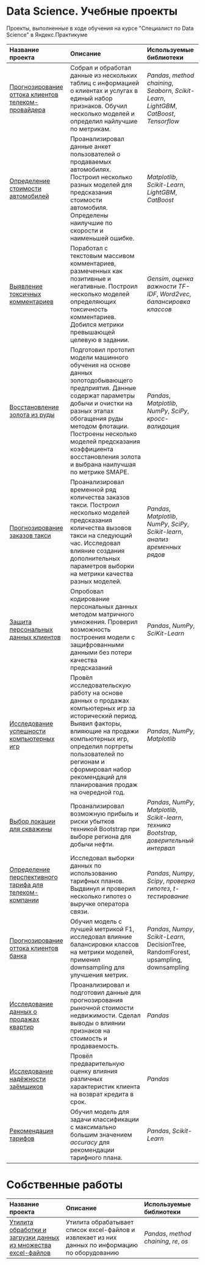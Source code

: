 # Data Science. Учебные проекты


Проекты, выполненные в ходе обучения на курсе "Специалист по Data Science" в Яндекс.Практикуме

| Название проекта | Описание | Используемые библиотеки | 
| :---------------------- | :---------------------- | :---------------------- |
| [Прогнозирование оттока клиентов телеком-провайдера](Отток%20клиентов%20у%20телеком-провайдера) | Собрал и обработал данные из нескольких таблиц с информацией о клиентах и услугах в единый набор признаков. Обучил несколько моделей и определил найлучшие по метрикам. | *Pandas*, *method chaining*, *Seaborn*, *Scikit-Learn*, *LightGBM*, *CatBoost*, *Tensorflow*  |
| [Определение стоимости автомобилей](Определение%20стоимости%20автомобилей) | Проанализировал данные анкет пользователей о продаваемых автомобилях. Построил несколько разных моделей для предсказания стоимости автомобиля. Определены наилучшие по скорости и наименьшей ошибке. | *Matplotlib*, *Scikit-Learn*, *LightGBM*, *CatBoost* |
| [Выявление токсичных комментариев](Выявление%20токсичных%20комментариев) | Поработал с текстовым массивом комментариев, размеченных как позитивные и негативные. Построил несколько моделей определяющих токсичность комментариев. Добился метрики превышающей целевую в задании. | *Gensim*, *оценка важности TF-IDF*, *Word2vec*, *балансировка классов* |
| [Восстановление золота из руды](Восстановления%20золота%20из%20золотосодержащей%20руды) | Подготовил прототип модели машинного обучения на основе данных золотодобывающего предприятия. Данные содержат параметры добычи и очистки на разных этапах обогащения руды методом флотации. Построены несколько моделей предсказания коэффициента восстановления золота и выбрана наилучшая по метрике SMAPE. | *Pandas*, *Matplotlib*, *NumPy*, *SciPy*, *кросс-валидация* | 
| [Прогнозирование заказов такси](Прогноз%20по%20заказам%20такси) | Проанализировал временной ряд количества заказов такси. Построил несколько моделей предсказания количества вызовов такси на следующий час. Исследовал влияние создания дополнительных параметров выборки на метрики качества разных моделей. | *Pandas*, *Matplotlib*, *NumPy*, *SciPy*, *Scikit-learn*, *анализ временных рядов* |
| [Защита персональных данных клиентов](Защита%20персональных%20данных%20клиентов) | Опробовал кодирование персональных данных методом матричного умножения. Проверил возможность построения модели с защифрованными данными без потери качества предсказаний | *Pandas*, *NumPy*, *SciKit-Learn* |
| [Исследование успешности компьютерных игр](Исследование%20успешности%20компьютерных%20игр) | Провёл исследовательскую работу на основе данных о продажах компьютерных игр за исторический период. Выявил факторы, влияющие на продажи компьютерных игр, определил портреты пользователей по регионам и сформировал набор рекомендаций для планирования продаж на очередной год. | *Pandas*, *NumPy*, *Matplotlib* |
| [Выбор локации для скважины](Выбор%20локации%20для%20скважины) | Проанализировал возможную прибыль и риски убытков техникой Bootstrap при выборе региона для добычи нефти. | *Pandas*, *NumPy*, *Matplotlib*, *Scikit-learn*, *техника Bootstrap*, *доверительный интервал* |
| [Определение перспективного тарифа для телеком-компании](Определение%20лучшего%20тарифа%20оператора%20связи) | Исследовал выборки данных по использованию тарифных планов. Выдвинул и проверил несколько гипотез о выручке оператора связи. | *Pandas*, *Numpy*, *Scipy*, *проверка гипотез*, *t-тестирование* |
| [Прогнозирование оттока клиентов банка](Отток%20клиентов%20банка) | Обучил модель с лучшей метрикой F1, исследовал влияние балансировки классов на метрики моделей, применил downsampling для улучшения метрик. | *Pandas*, *Numpy*, *Scikit-Learn*, DecisionTree, RandomForest, upsampling, downsampling |
| [Исследование данных о продажах квартир](Определение%20рыночной%20стоимости%20квартир) | Проанализировал и подготовил данные для прогнозирования рыночной стоимости недвижимости. Сделал выводы о влиянии признаков на стоимость и продаваемость. | *Pandas* |
| [Исследование надёжности заёмщиков](Исследование%20надёжности%20заёмщиков) | Провёл предварительную оценку влияния различных характеристик клиента на возврат кредита в срок. | *Pandas* |
| [Рекомендация тарифов](Рекомендация%20тарифного%20плана) | Обучил модель для задачи классификации с максимально большим значением *accuracy* для рекомендации тарифного плана.  | *Pandas*, *Scikit-Learn* |

# Собственные работы

| Название проекта | Описание | Используемые библиотеки | 
| :---------------------- | :---------------------- | :---------------------- |
| [Утилита обработки и загрузки данных из множества excel-файлов](Утилита%20сбора%20и%20обработки%20данных%20из%20excel-файлов) | Утилита обрабатывает список excel-файлов и извлекает из них данных по информацию по оборудованию  | *Pandas*, *method chaining*, *re*, *os*  |

